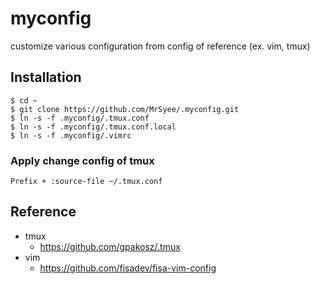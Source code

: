 # myconfig
customize various configuration from config of reference (ex. vim, tmux)
## Installation
```
$ cd ~
$ git clone https://github.com/MrSyee/.myconfig.git
$ ln -s -f .myconfig/.tmux.conf
$ ln -s -f .myconfig/.tmux.conf.local
$ ln -s -f .myconfig/.vimrc
```
### Apply change config of tmux
```
Prefix + :source-file ~/.tmux.conf
```
## Reference
- tmux
    - https://github.com/gpakosz/.tmux
- vim
    - https://github.com/fisadev/fisa-vim-config
